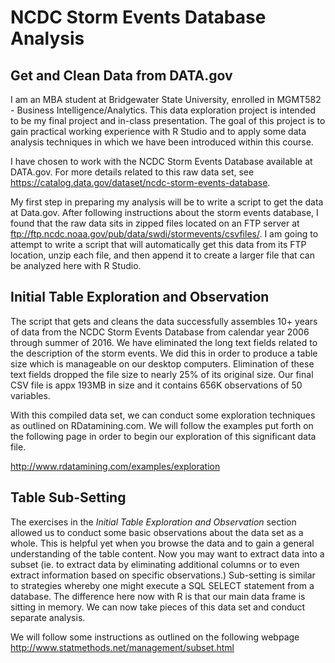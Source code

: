 # NCDC Storm Events Database Analysis

## Get and Clean Data from DATA.gov

I am an MBA student at Bridgewater State University, enrolled in MGMT582 - Business Intelligence/Analytics.  This data exploration project is intended to be my final project and in-class presentation.  The goal of this project is to gain practical working experience with R Studio and to apply some data analysis techniques in which we have been introduced within this course.

I have chosen to work with the NCDC Storm Events Database available at DATA.gov.  For more details related to this raw data set, see <https://catalog.data.gov/dataset/ncdc-storm-events-database>.

My first step in preparing my analysis will be to write a script to get the data at Data.gov.  After following instructions about the storm events database, I found that the raw data sits in zipped files located on an FTP server at <ftp://ftp.ncdc.noaa.gov/pub/data/swdi/stormevents/csvfiles/>.  I am going to attempt to write a script that will automatically get this data from its FTP location, unzip each file, and then append it to create a larger file that can be analyzed here with R Studio.

## Initial Table Exploration and Observation

The script that gets and cleans the data successfully assembles 10+ years of data from the NCDC Storm Events Database from calendar year 2006 through summer of 2016.  We have eliminated the long text fields related to the description of the storm events.  We did this in order to produce a table size which is manageable on our desktop computers.  Elimination of these text fields dropped the file size to nearly 25% of its original size.  Our final CSV file is appx 193MB in size and it contains 656K observations of 50 variables.

With this compiled data set, we can conduct some exploration techniques as outlined on RDatamining.com.  We will follow the examples put forth on the following page in order to begin our exploration of this significant data file.

<http://www.rdatamining.com/examples/exploration>

## Table Sub-Setting

The exercises in the *Initial Table Exploration and Observation* section allowed us to conduct some basic observations about the data set as a whole.  This is helpful yet when you browse the data and to gain a general understanding of the table content.  Now you may want to extract data into a subset (ie. to extract data by eliminating additional columns or to even extract information based on specific observations.)  Sub-setting is similar to strategies whereby one might execute a SQL SELECT statement from a database.  The difference here now with R is that our main data frame is sitting in memory.  We can now take pieces of this data set and conduct separate analysis.

We will follow some instructions as outlined on the following webpage <http://www.statmethods.net/management/subset.html>

